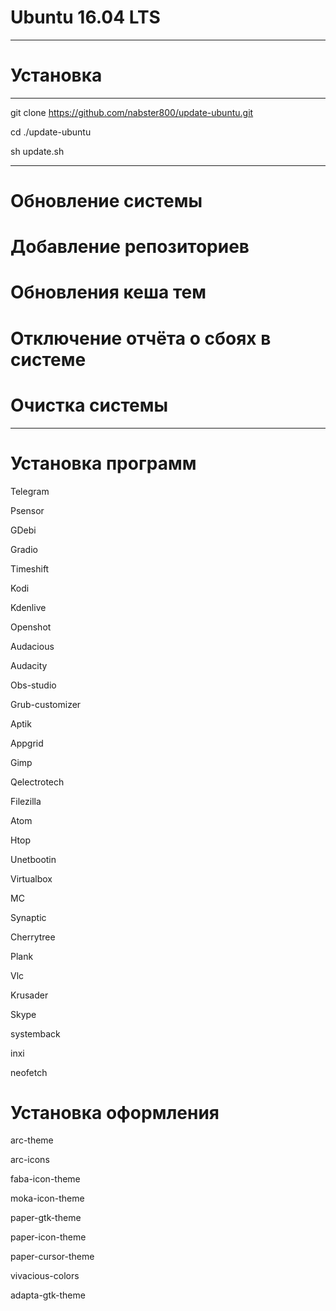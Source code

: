 # Ubuntu 16.04 LTS

---------------------------------------------------------

# Установка

---------------------------------------------------------

git clone https://github.com/nabster800/update-ubuntu.git

cd ./update-ubuntu

sh update.sh

---------------------------------------------------------

# Обновление системы

# Добавление репозиториев

# Обновления кеша тем

# Отключение отчёта о сбоях в системе

# Очистка системы

---------------------------------------------------------

# Установка программ

Telegram

Psensor

GDebi

Gradio

Timeshift

Kodi

Kdenlive

Openshot

Audacious

Audacity

Obs-studio

Grub-customizer

Aptik

Appgrid

Gimp

Qelectrotech

Filezilla

Atom

Htop

Unetbootin

Virtualbox

MC

Synaptic

Cherrytree

Plank

Vlc

Krusader

Skype

systemback

inxi

neofetch

# Установка оформления

arc-theme

arc-icons

faba-icon-theme

moka-icon-theme

paper-gtk-theme

paper-icon-theme

paper-cursor-theme

vivacious-colors

adapta-gtk-theme
